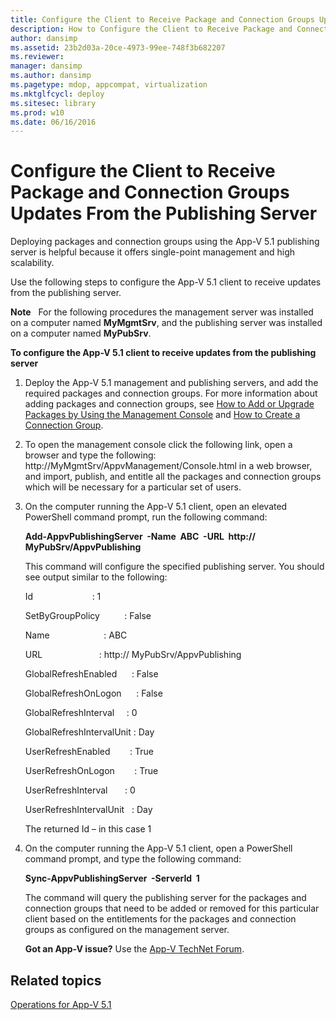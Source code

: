 ```yaml
---
title: Configure the Client to Receive Package and Connection Groups Updates From the Publishing Server
description: How to Configure the Client to Receive Package and Connection Groups Updates From the Publishing Server
author: dansimp
ms.assetid: 23b2d03a-20ce-4973-99ee-748f3b682207
ms.reviewer: 
manager: dansimp
ms.author: dansimp
ms.pagetype: mdop, appcompat, virtualization
ms.mktglfcycl: deploy
ms.sitesec: library
ms.prod: w10
ms.date: 06/16/2016
---
```



# Configure the Client to Receive Package and Connection Groups Updates From the Publishing Server


Deploying packages and connection groups using the App-V 5.1 publishing server is helpful because it offers single-point management and high scalability.

Use the following steps to configure the App-V 5.1 client to receive updates from the publishing server.

**Note**  
For the following procedures the management server was installed on a computer named **MyMgmtSrv**, and the publishing server was installed on a computer named **MyPubSrv**.

 

**To configure the App-V 5.1 client to receive updates from the publishing server**

1.  Deploy the App-V 5.1 management and publishing servers, and add the required packages and connection groups. For more information about adding packages and connection groups, see [How to Add or Upgrade Packages by Using the Management Console](how-to-add-or-upgrade-packages-by-using-the-management-console-51-gb18030.md) and [How to Create a Connection Group](how-to-create-a-connection-group51.md).

2.  To open the management console click the following link, open a browser and type the following: http://MyMgmtSrv/AppvManagement/Console.html in a web browser, and import, publish, and entitle all the packages and connection groups which will be necessary for a particular set of users.

3.  On the computer running the App-V 5.1 client, open an elevated PowerShell command prompt, run the following command:

    **Add-AppvPublishingServer  -Name  ABC  -URL  http:// MyPubSrv/AppvPublishing**

    This command will configure the specified publishing server. You should see output similar to the following:

    Id                        : 1

    SetByGroupPolicy          : False

    Name                      : ABC

    URL                       : http:// MyPubSrv/AppvPublishing

    GlobalRefreshEnabled      : False

    GlobalRefreshOnLogon      : False

    GlobalRefreshInterval     : 0

    GlobalRefreshIntervalUnit : Day

    UserRefreshEnabled        : True

    UserRefreshOnLogon        : True

    UserRefreshInterval       : 0

    UserRefreshIntervalUnit   : Day

    The returned Id – in this case 1

4.  On the computer running the App-V 5.1 client, open a PowerShell command prompt, and type the following command:

    **Sync-AppvPublishingServer  -ServerId  1**

    The command will query the publishing server for the packages and connection groups that need to be added or removed for this particular client based on the entitlements for the packages and connection groups as configured on the management server.

    **Got an App-V issue?** Use the [App-V TechNet Forum](https://social.technet.microsoft.com/Forums/home?forum=mdopappv).

## Related topics


[Operations for App-V 5.1](operations-for-app-v-51.md)

 

 





